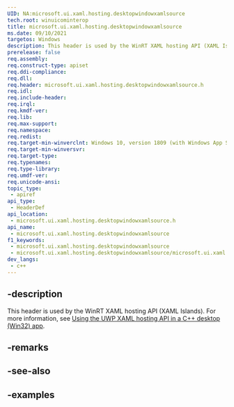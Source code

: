 ```yaml
---
UID: NA:microsoft.ui.xaml.hosting.desktopwindowxamlsource
tech.root: winuicominterop
title: microsoft.ui.xaml.hosting.desktopwindowxamlsource
ms.date: 09/10/2021
targetos: Windows
description: This header is used by the WinRT XAML hosting API (XAML Islands).
prerelease: false
req.assembly: 
req.construct-type: apiset
req.ddi-compliance: 
req.dll: 
req.header: microsoft.ui.xaml.hosting.desktopwindowxamlsource.h
req.idl: 
req.include-header: 
req.irql: 
req.kmdf-ver: 
req.lib: 
req.max-support: 
req.namespace: 
req.redist: 
req.target-min-winverclnt: Windows 10, version 1809 (with Windows App SDK 0.5 or later)
req.target-min-winversvr: 
req.target-type: 
req.typenames: 
req.type-library: 
req.umdf-ver: 
req.unicode-ansi: 
topic_type:
 - apiref
api_type:
 - HeaderDef
api_location:
 - microsoft.ui.xaml.hosting.desktopwindowxamlsource.h
api_name:
 - microsoft.ui.xaml.hosting.desktopwindowxamlsource
f1_keywords:
 - microsoft.ui.xaml.hosting.desktopwindowxamlsource
 - microsoft.ui.xaml.hosting.desktopwindowxamlsource/microsoft.ui.xaml.hosting.desktopwindowxamlsource
dev_langs:
 - c++
---
```


## -description

This header is used by the WinRT XAML hosting API (XAML Islands). For more information, see [Using the UWP XAML hosting API in a C++ desktop (Win32) app](/windows/apps/desktop/modernize/using-the-xaml-hosting-api).

## -remarks

## -see-also

## -examples

